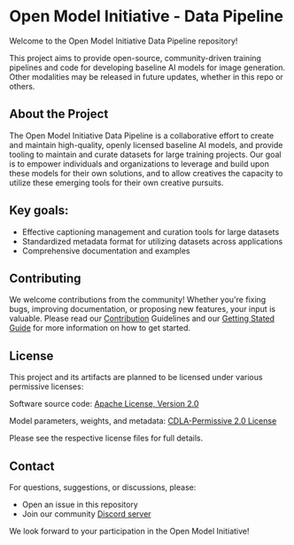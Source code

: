 # Open Model Initiative - Data Pipeline
Welcome to the Open Model Initiative Data Pipeline repository!

This project aims to provide open-source, community-driven training pipelines and code for developing baseline AI models for image generation. Other modalities may be released in future updates, whether in this repo or others.


## About the Project
The Open Model Initiative Data Pipeline is a collaborative effort to create and maintain high-quality, openly licensed baseline AI models, and provide tooling to maintain and curate datasets for large training projects. Our goal is to empower individuals and organizations to leverage and build upon these models for their own solutions, and to allow creatives the capacity to utilize these emerging tools for their own creative pursuits.

## Key goals:

- Effective captioning management and curation tools for large datasets
- Standardized metadata format for utilizing datasets across applications
- Comprehensive documentation and examples

## Contributing
We welcome contributions from the community! Whether you're fixing bugs, improving documentation, or proposing new features, your input is valuable. Please read our [Contribution](CONTRIBUTING.md) Guidelines and our [Getting Stated Guide](GETTING_STARTED.md) for more information on how to get started.

## License
This project and its artifacts are planned to be licensed under various permissive licenses:

Software source code: [Apache License, Version 2.0](https://www.apache.org/licenses/LICENSE-2.0.html)

Model parameters, weights, and metadata: [CDLA-Permissive 2.0 License](https://cdla.dev/permissive-2-0/)

Please see the respective license files for full details.

## Contact
For questions, suggestions, or discussions, please:

- Open an issue in this repository
- Join our community [Discord server](https://discord.gg/vANKjzDDkQ)

We look forward to your participation in the Open Model Initiative!
